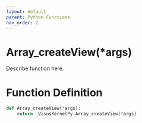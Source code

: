 ```yaml
---
layout: default
parent: Python Functions
nav_order: 2
---
```


# Array_createView(*args)

Describe function here.

# Function Definition

```python
def Array_createView(*args):
    return _VisusKernelPy.Array_createView(*args)
```